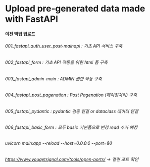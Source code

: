 # Upload pre-generated data made with FastAPI

#### 이전 백업 업로드

###### 001_fastapi_auth_user_post-mainapi : 기초 API 서비스 구축
###### 002_fastapi_form : 기초 API 작동을 위한 html 폼 구축
###### 003_fastapi_admin-main : ADMIN 권한 작동 구축
###### 004_fastapi_post_pagenation : Post Pagenation (페이징처리) 구축 
###### 005_fastapi_pydantic : pydantic 검증 연결 or dataclass 데이터 연결
###### 006_fastapi_basic_form : 모두 basic 기본폼으로 변경 read 추가 예정

###### uvicorn main:app --reload --host=0.0.0.0 --port=80
###### https://www.yougetsignal.com/tools/open-ports/  -> 열린 포트 확인
